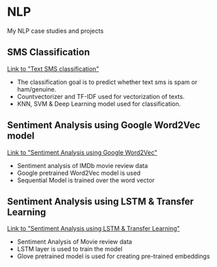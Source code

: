 # NLP
My NLP case studies and projects
## SMS Classification 

[Link to "Text SMS classification"](https://github.com/DnyaneshwarNamdevNagane/NLP_base/blob/main/1_Text_classification_smsdata.ipynb)


* The classification goal is to predict whether text sms is spam or ham/genuine.
* Countvectorizer and TF-IDF used for vectorization of texts.
* KNN, SVM & Deep Learning model used for classification.


## Sentiment Analysis using Google Word2Vec model

[Link to "Sentiment Analysis using Google Word2Vec"](https://github.com/DnyaneshwarNamdevNagane/NLP_base/blob/main/Sentiment_analysis_Google_word2vec.ipynb)

* Sentiment analysis of IMDb movie review data
* Google pretrained Word2Vec model is used
* Sequential Model is trained over the word vector


## Sentiment Analysis using LSTM & Transfer Learning

[Link to "Sentiment Analysis using LSTM & Transfer Learning"](https://github.com/DnyaneshwarNamdevNagane/NLP_base/blob/main/Sentiment_analysis_Google_word2vec.ipynb)

* Sentiment Analysis of Movie review data
* LSTM layer is used to train the model
* Glove pretrained model is used for creating pre-trained embeddings
